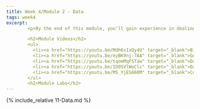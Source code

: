 ```yaml
---
title: Week 4/Module 2 - Data
tags: week4
excerpt: 
        <p>By the end of this module, you'll gain experience in dealing with all the data that your applications will need to generate and consume.</p>

        <h2>Module Videos</h2>
        <ul>
          <li><a href="https://youtu.be/Mdh6sIxQy4U" target="_blank">Big Data Overview [14:10]</a></li>
          <li><a href="https://youtu.be/eyBK9nj-7AA" target="_blank">Google BigQuery - Analytics Data Warehouse [1:58]</a></li>
          <li><a href="https://youtu.be/tqomMqFSTaw" target="_blank">Dataproc/Spark Demo [8:53] (1/2)</a></li>
          <li><a href="https://youtu.be/ID0SVlWoClc" target="_blank">Dataproc/Spark Demo [17:10] (2/2)</a></li>
          <li><a href="https://youtu.be/MS_YjES660M" target="_blank">Composer/Airflow/Hadoop Demo [30:28]</a></li>
        </ul>
        <h2>Module Labs</h2>
---  
```



{% include_relative 11-Data.md %}